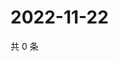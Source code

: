 # 2022-11-22

共 0 条

<!-- BEGIN WEIBO -->
<!-- 最后更新时间 Tue Nov 22 2022 06:15:29 GMT+0800 (China Standard Time) -->

<!-- END WEIBO -->
